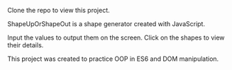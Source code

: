 Clone the repo to view this project.

ShapeUpOrShapeOut is a shape generator created with JavaScript.

Input the values to output them on the screen. Click on the shapes to view their details.

This project was created to practice OOP in ES6 and DOM manipulation.